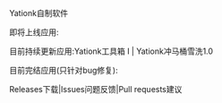 Yationk自制软件

即将上线应用:

目前持续更新应用:Yationk工具箱 I | Yationk冲马桶雪洗1.0

目前完结应用(只针对bug修复):

Releases下载|Issues问题反馈|Pull requests建议
